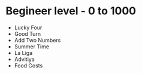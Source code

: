 # Begineer level - 0 to 1000

- Lucky Four
- Good Turn
- Add Two Numbers
- Summer Time
- La Liga
- Advitiya
- Food Costs
